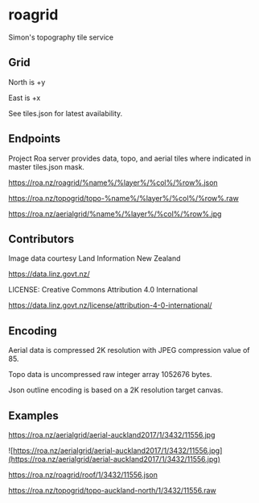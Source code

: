 # roagrid
Simon's topography tile service

## Grid

North is +y

East is +x

See tiles.json for latest availability.

## Endpoints

Project Roa server provides data, topo, and aerial tiles where indicated in master tiles.json mask.

  https://roa.nz/roagrid/%name%/%layer%/%col%/%row%.json

  https://roa.nz/topogrid/topo-%name%/%layer%/%col%/%row%.raw

  https://roa.nz/aerialgrid/%name%/%layer%/%col%/%row%.jpg

## Contributors

Image data courtesy Land Information New Zealand

https://data.linz.govt.nz/

LICENSE: Creative Commons Attribution 4.0 International

https://data.linz.govt.nz/license/attribution-4-0-international/

## Encoding

Aerial data is compressed 2K resolution with JPEG compression value of 85.

Topo data is uncompressed raw integer array 1052676 bytes.

Json outline encoding is based on a 2K resolution target canvas.

## Examples

https://roa.nz/aerialgrid/aerial-auckland2017/1/3432/11556.jpg

![https://roa.nz/aerialgrid/aerial-auckland2017/1/3432/11556.jpg](https://roa.nz/aerialgrid/aerial-auckland2017/1/3432/11556.jpg)


https://roa.nz/roagrid/roof/1/3432/11556.json

https://roa.nz/topogrid/topo-auckland-north/1/3432/11556.raw
